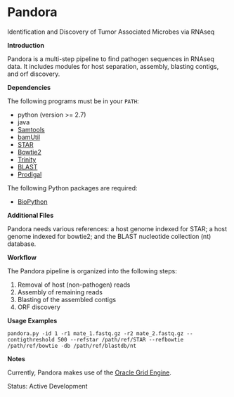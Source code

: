 Pandora
=======

Identification and Discovery of Tumor Associated Microbes via RNAseq

**Introduction**

Pandora is a multi-step pipeline to find pathogen sequences in RNAseq data. 
It includes modules for host separation, assembly, blasting contigs, and orf discovery.

**Dependencies**

The following programs must be in your `PATH`:

- python (version >= 2.7)
- java
- [Samtools](http://www.htslib.org/)
- [bamUtil](https://github.com/statgen/bamUtil)
- [STAR](https://github.com/alexdobin/STAR)
- [Bowtie2](http://bowtie-bio.sourceforge.net/bowtie2/index.shtml)
- [Trinity](https://github.com/trinityrnaseq/trinityrnaseq/wiki)
- [BLAST](http://www.ncbi.nlm.nih.gov/books/NBK279671/)
- [Prodigal](http://prodigal.ornl.gov/)

The following Python packages are required:

- [BioPython](http://biopython.org/wiki/Main_Page)

**Additional Files**

Pandora needs various references: a host genome indexed for STAR; a host genome indexed for bowtie2; and the BLAST nucleotide collection (nt) database.

**Workflow**

The Pandora pipeline is organized into the following steps:

1. Removal of host (non-pathogen) reads 
2. Assembly of remaining reads
3. Blasting of the assembled contigs
4. ORF discovery

**Usage Examples**

```
pandora.py -id 1 -r1 mate_1.fastq.gz -r2 mate_2.fastq.gz --contigthreshold 500 --refstar /path/ref/STAR --refbowtie /path/ref/bowtie -db /path/ref/blastdb/nt
```

**Notes**

Currently, Pandora makes use of the [Oracle Grid Engine](https://en.wikipedia.org/wiki/Oracle_Grid_Engine).

Status: Active Development
